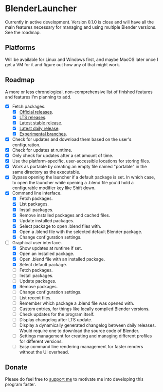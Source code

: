 # BlenderLauncher

Currently in active development. Version 0.1.0 is close and will have all the main features necessary for managing and using multiple Blender versions. See the roadmap.

## Platforms

Will be available for Linux and Windows first, and maybe MacOS later once I get a VM for it and figure out how any of that might work.

## Roadmap

A more or less chronological, non-comprehensive list of finished features and features I'm planning to add.

- [X] Fetch packages.
    - [X] [Official releases](https://download.blender.org/release/).
    - [X] [LTS releases](https://www.blender.org/download/lts/).
    - [X] [Latest stable release](https://www.blender.org/download/).
    - [X] [Latest daily release](https://builder.blender.org/download/).
    - [X] [Experimental branches](https://builder.blender.org/download/branches/).
- [X] Check for updates and download them based on the user's configuration.
- [X] Check for updates at runtime.
- [X] Only check for updates after a set amount of time.
- [X] Use the platform-specific, user-accessible locations for storing files.
- [X] Work as portable by creating an empty file named "portable" in the same directory as the executable.
- [X] Bypass opening the launcher if a default package is set. In which case, to open the launcher while opening a .blend file you'd hold a configurable modifier key like Shift down.
- [X] Command line interface.
    - [X] Fetch packages.
    - [X] List packages.
    - [X] Install packages.
    - [X] Remove installed packages and cached files.
    - [X] Update installed packages.
    - [X] Select package to open .blend files with.
    - [X] Open a .blend file with the selected default Blender package.
    - [X] Change configuration settings.
- [ ] Graphical user interface.
    - [X] Show updates at runtime if set.
    - [X] Open an installed package.
    - [X] Open .blend file with an installed package.
    - [X] Select default package.
    - [ ] Fetch packages.
    - [ ] Install packages.
    - [ ] Update packages.
    - [X] Remove packages.
    - [ ] Change configuration settings.
    - [ ] List recent files.
    - [ ] Remember which package a .blend file was opened with.
    - [ ] Custom entries, for things like locally compiled Blender versions.
    - [ ] Check updates for the program itself.
    - [ ] Display changelog after LTS update.
    - [ ] Display a dynamically generated changelog between daily releases. Would require one to download the source code of Blender.
    - [ ] Settings management for creating and managing different profiles for different versions.
    - [ ] Easy command line rendering management for faster renders without the UI overhead.

## Donate

Please do feel free to [support me](https://alexchaplinbraz.com/donate) to motivate me into developing this program faster.
